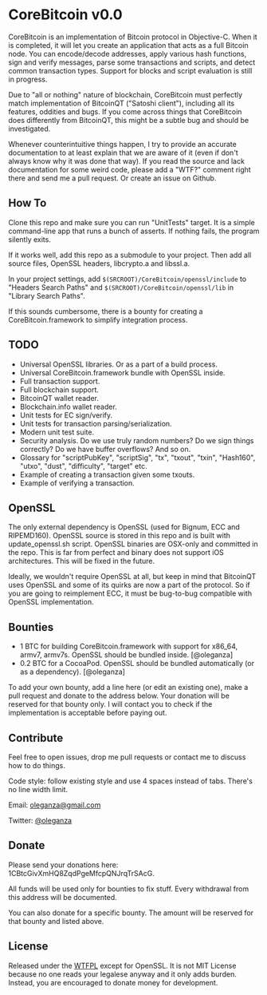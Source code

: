 
CoreBitcoin v0.0
================

CoreBitcoin is an implementation of Bitcoin protocol in Objective-C. When it is completed, it will let you create an application that acts as a full Bitcoin node. You can encode/decode addresses, apply various hash functions, sign and verify messages, parse some transactions and scripts, and detect common transaction types. Support for blocks and script evaluation is still in progress.

Due to "all or nothing" nature of blockchain, CoreBitcoin must perfectly match implementation of BitcoinQT ("Satoshi client"), including all its features, oddities and bugs. If you come across things that CoreBitcoin does differently from BitcoinQT, this might be a subtle bug and should be investigated.

Whenever counterintuitive things happen, I try to provide an accurate documentation to at least explain that we are aware of it (even if don't always know why it was done that way). If you read the source and lack documentation for some weird code, please add a "WTF?" comment right there and send me a pull request. Or create an issue on Github.

How To
------

Clone this repo and make sure you can run "UnitTests" target. It is a simple command-line app that runs a bunch of asserts. If nothing fails, the program silently exits.

If it works well, add this repo as a submodule to your project. Then add all source files, OpenSSL headers, libcrypto.a and libssl.a. 

In your project settings, add `$(SRCROOT)/CoreBitcoin/openssl/include` to "Headers Search Paths" and `$(SRCROOT)/CoreBitcoin/openssl/lib` in "Library Search Paths".

If this sounds cumbersome, there is a bounty for creating a CoreBitcoin.framework to simplify integration process.


TODO
----

- Universal OpenSSL libraries. Or as a part of a build process.
- Universal CoreBitcoin.framework bundle with OpenSSL inside.
- Full transaction support.
- Full blockchain support.
- BitcoinQT wallet reader.
- Blockchain.info wallet reader.
- Unit tests for EC sign/verify.
- Unit tests for transaction parsing/serialization.
- Modern unit test suite.
- Security analysis. Do we use truly random numbers? Do we sign things correctly? Do we have buffer overflows? And so on.
- Glossary for "scriptPubKey", "scriptSig", "tx", "txout", "txin", "Hash160", "utxo", "dust", "difficulty", "target" etc.
- Example of creating a transaction given some txouts.
- Example of verifying a transaction.


OpenSSL
-------

The only external dependency is OpenSSL (used for Bignum, ECC and RIPEMD160). OpenSSL source is stored in this repo and is built with update_openssl.sh script. OpenSSL binaries are OSX-only and committed in the repo. This is far from perfect and binary does not support iOS architectures. This will be fixed in the future.

Ideally, we wouldn't require OpenSSL at all, but keep in mind that BitcoinQT uses OpenSSL and some of its quirks are now a part of the protocol. So if you are going to reimplement ECC, it must be bug-to-bug compatible with OpenSSL implementation.


Bounties
--------

- 1 BTC for building CoreBitcoin.framework with support for x86_64, armv7, armv7s. OpenSSL should be bundled inside. [@oleganza]
- 0.2 BTC for a CocoaPod. OpenSSL should be bundled automatically (or as a dependency). [@oleganza]

To add your own bounty, add a line here (or edit an existing one), make a pull request and donate to the address below. Your donation will be reserved for that bounty only. I will contact you to check if the implementation is acceptable before paying out.


Contribute
----------

Feel free to open issues, drop me pull requests or contact me to discuss how to do things.

Code style: follow existing style and use 4 spaces instead of tabs. There's no line width limit.

Email: [oleganza@gmail.com](mailto:oleganza@gmail.com)

Twitter: [@oleganza](http://twitter.com/oleganza)


Donate
------

Please send your donations here: 1CBtcGivXmHQ8ZqdPgeMfcpQNJrqTrSAcG.

All funds will be used only for bounties to fix stuff. Every withdrawal from this address will be documented.

You can also donate for a specific bounty. The amount will be reserved for that bounty and listed above.


License
-------

Released under the [WTFPL](http://www.wtfpl.net) except for OpenSSL. It is not MIT License because no one reads your legalese anyway and it only adds burden. Instead, you are encouraged to donate money for development.

